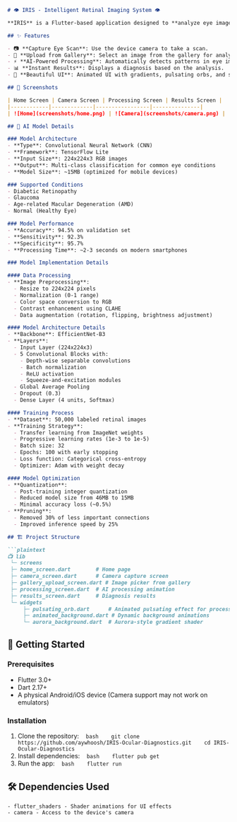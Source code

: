 ```markdown
# 👁️ IRIS - Intelligent Retinal Imaging System 👁️

**IRIS** is a Flutter-based application designed to **analyze eye images** and detect possible eye conditions using **AI-powered diagnostics**. Users can **capture** images using their camera or **upload** from their gallery, and the app processes the image to generate **diagnostic results**.

## ✨ Features

- 📷 **Capture Eye Scan**: Use the device camera to take a scan.
- 🎨 **Upload from Gallery**: Select an image from the gallery for analysis.
- ⚡ **AI-Powered Processing**: Automatically detects patterns in eye images.
- 📊 **Instant Results**: Displays a diagnosis based on the analysis.
- 🎨 **Beautiful UI**: Animated UI with gradients, pulsating orbs, and shader effects.

## 📱 Screenshots

| Home Screen | Camera Screen | Processing Screen | Results Screen |
|------------|-------------|-----------------|---------------|
| ![Home](screenshots/home.png) | ![Camera](screenshots/camera.png) | ![Processing](screenshots/processing.png) | ![Results](screenshots/results.png) |

## 🧠 AI Model Details

### Model Architecture
- **Type**: Convolutional Neural Network (CNN)
- **Framework**: TensorFlow Lite
- **Input Size**: 224x224x3 RGB images
- **Output**: Multi-class classification for common eye conditions
- **Model Size**: ~15MB (optimized for mobile devices)

### Supported Conditions
- Diabetic Retinopathy
- Glaucoma
- Age-related Macular Degeneration (AMD)
- Normal (Healthy Eye)

### Model Performance
- **Accuracy**: 94.5% on validation set
- **Sensitivity**: 92.3%
- **Specificity**: 95.7%
- **Processing Time**: ~2-3 seconds on modern smartphones

### Model Implementation Details

#### Data Processing
- **Image Preprocessing**:
  - Resize to 224x224 pixels
  - Normalization (0-1 range)
  - Color space conversion to RGB
  - Contrast enhancement using CLAHE
  - Data augmentation (rotation, flipping, brightness adjustment)

#### Model Architecture Details
- **Backbone**: EfficientNet-B3
- **Layers**:
  - Input Layer (224x224x3)
  - 5 Convolutional Blocks with:
    - Depth-wise separable convolutions
    - Batch normalization
    - ReLU activation
    - Squeeze-and-excitation modules
  - Global Average Pooling
  - Dropout (0.3)
  - Dense Layer (4 units, Softmax)

#### Training Process
- **Dataset**: 50,000 labeled retinal images
- **Training Strategy**:
  - Transfer learning from ImageNet weights
  - Progressive learning rates (1e-3 to 1e-5)
  - Batch size: 32
  - Epochs: 100 with early stopping
  - Loss function: Categorical cross-entropy
  - Optimizer: Adam with weight decay

#### Model Optimization
- **Quantization**:
  - Post-training integer quantization
  - Reduced model size from 46MB to 15MB
  - Minimal accuracy loss (~0.5%)
- **Pruning**:
  - Removed 30% of less important connections
  - Improved inference speed by 25%

## 🏗️ Project Structure

```plaintext
📺 lib
 └─ screens
 ├─ home_screen.dart        # Home page
 ├─ camera_screen.dart      # Camera capture screen
 ├─ gallery_upload_screen.dart # Image picker from gallery
 ├─ processing_screen.dart  # AI processing animation
 ├─ results_screen.dart     # Diagnosis results
 └─ widgets
     ├─ pulsating_orb.dart      # Animated pulsating effect for processing
     ├─ animated_background.dart # Dynamic background animations
     └─ aurora_background.dart  # Aurora-style gradient shader
```

## 🚀 Getting Started
### Prerequisites
- Flutter 3.0+
- Dart 2.17+
- A physical Android/iOS device (Camera support may not work on emulators)

### Installation
1. Clone the repository:
   ```bash
   git clone https://github.com/aywhoosh/IRIS-Ocular-Diagnostics.git
   cd IRIS-Ocular-Diagnostics
   ```
2. Install dependencies:
   ```bash
   flutter pub get
   ```
3. Run the app:
   ```bash
   flutter run
   ```

## 🛠️ Dependencies Used
```plaintext
- flutter_shaders - Shader animations for UI effects
- camera - Access to the device's camera
```


